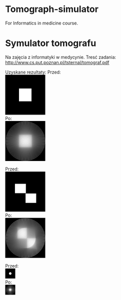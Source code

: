 # Tomograph-simulator
For Informatics in medicine course.


# Symulator tomografu
Na zajęcia z informatyki w medycynie.
Tresć zadania: http://www.cs.put.poznan.pl/tsternal/tomograf.pdf

Uzyskane rezultaty:
Przed: <br />
![alt text](https://raw.githubusercontent.com/Anteklantek/Tomograph-simulator/master/test_images/centered_square.bmp) <br />
Po: <br />
![alt text](https://raw.githubusercontent.com/Anteklantek/Tomograph-simulator/master/out/centered_square.bmp) <br />

Przed: <br />
![alt text](https://raw.githubusercontent.com/Anteklantek/Tomograph-simulator/master/test_images/two_squares.bmp) <br />
Po: <br />
![alt text](https://raw.githubusercontent.com/Anteklantek/Tomograph-simulator/master/out/two_squares.bmp) <br />

Przed: <br />
![alt text](https://raw.githubusercontent.com/Anteklantek/Tomograph-simulator/master/test_images/small_dot.bmp) <br />
Po: <br />
![alt text](https://raw.githubusercontent.com/Anteklantek/Tomograph-simulator/master/out/small_dot.bmp) <br />


